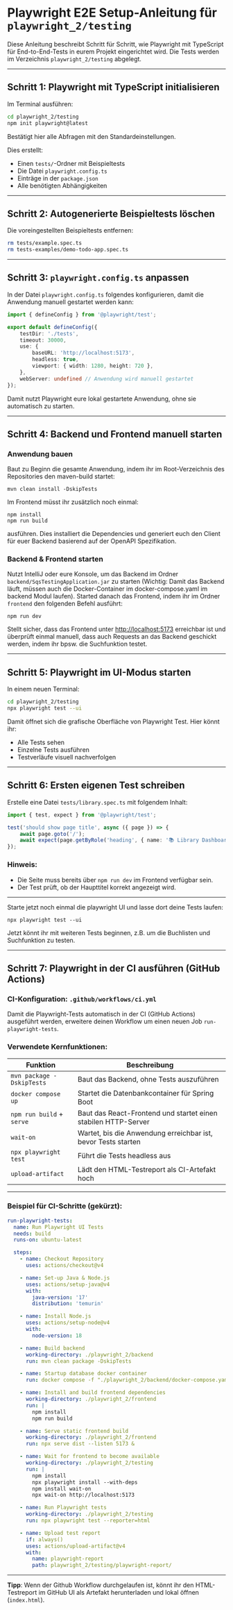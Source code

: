 # Playwright E2E Setup-Anleitung für `playwright_2/testing`

Diese Anleitung beschreibt Schritt für Schritt, wie Playwright mit TypeScript für End-to-End-Tests in eurem Projekt eingerichtet wird. Die Tests werden im Verzeichnis `playwright_2/testing` abgelegt.

---

## Schritt 1: Playwright mit TypeScript initialisieren

Im Terminal ausführen:

```bash
cd playwright_2/testing
npm init playwright@latest
```


Bestätigt hier alle Abfragen mit den Standardeinstellungen.

Dies erstellt:
- Einen `tests/`-Ordner mit Beispieltests
- Die Datei `playwright.config.ts`
- Einträge in der `package.json`
- Alle benötigten Abhängigkeiten

---

## Schritt 2: Autogenerierte Beispieltests löschen

Die voreingestellten Beispieltests entfernen:

```bash
rm tests/example.spec.ts
rm tests-examples/demo-todo-app.spec.ts
```

---

## Schritt 3: `playwright.config.ts` anpassen

In der Datei `playwright.config.ts` folgendes konfigurieren, damit die Anwendung manuell gestartet werden kann:

```ts
import { defineConfig } from '@playwright/test';

export default defineConfig({
    testDir: './tests',
    timeout: 30000,
    use: {
        baseURL: 'http://localhost:5173',
        headless: true,
        viewport: { width: 1280, height: 720 },
    },
    webServer: undefined // Anwendung wird manuell gestartet
});
```

Damit nutzt Playwright eure lokal gestartete Anwendung, ohne sie automatisch zu starten.

---

## Schritt 4: Backend und Frontend manuell starten

### Anwendung bauen

Baut zu Beginn die gesamte Anwendung, indem ihr im Root-Verzeichnis des Repositories den maven-build startet:

```shell
mvn clean install -DskipTests
```

Im Frontend müsst ihr zusätzlich noch einmal:
 ```shell
 npm install
 npm run build
 ```
ausführen. Dies installiert die Dependencies und generiert euch den Client für euer Backend basierend auf der OpenAPI Spezifikation.

### Backend & Frontend starten

Nutzt IntelliJ oder eure Konsole, um das Backend im Ordner `backend/SqsTestingApplication.jar` zu starten (Wichtig: Damit das Backend läuft, müssen auch die Docker-Container im docker-compose.yaml im backend Modul laufen). Started danach das Frontend, indem ihr im Ordner `frontend` den folgenden Befehl ausführt:

```
npm run dev
```


Stellt sicher, dass das Frontend unter [http://localhost:5173](http://localhost:5173) erreichbar ist und überprüft einmal manuell, dass auch Requests an das Backend geschickt werden, indem ihr bpsw. die Suchfunktion testet.

---

## Schritt 5: Playwright im UI-Modus starten

In einem neuen Terminal:

```bash
cd playwright_2/testing
npx playwright test --ui
```

Damit öffnet sich die grafische Oberfläche von Playwright Test. Hier könnt ihr:
- Alle Tests sehen
- Einzelne Tests ausführen
- Testverläufe visuell nachverfolgen

---

## Schritt 6: Ersten eigenen Test schreiben

Erstelle eine Datei `tests/library.spec.ts` mit folgendem Inhalt:

```ts
import { test, expect } from '@playwright/test';

test('should show page title', async ({ page }) => {
    await page.goto('/');
    await expect(page.getByRole('heading', { name: '📚 Library Dashboard' })).toBeVisible();
});
```

### Hinweis:
- Die Seite muss bereits über `npm run dev` im Frontend verfügbar sein.
- Der Test prüft, ob der Haupttitel korrekt angezeigt wird.

---

Starte jetzt noch einmal die playwright UI und lasse dort deine Tests laufen:

```shell
npx playwright test --ui
```

Jetzt könnt ihr mit weiteren Tests beginnen, z.B. um die Buchlisten und Suchfunktion zu testen.


---

## Schritt 7: Playwright in der CI ausführen (GitHub Actions)

### CI-Konfiguration: `.github/workflows/ci.yml`

Damit die Playwright-Tests automatisch in der CI (GitHub Actions) ausgeführt werden, erweitere deinen Workflow um einen neuen Job `run-playwright-tests`.

### Verwendete Kernfunktionen:

| Funktion                      | Beschreibung                                                   |
|------------------------------|----------------------------------------------------------------|
| `mvn package -DskipTests`    | Baut das Backend, ohne Tests auszuführen                       |
| `docker compose up`          | Startet die Datenbankcontainer für Spring Boot                 |
| `npm run build` + `serve`    | Baut das React-Frontend und startet einen stabilen HTTP-Server |
| `wait-on`                    | Wartet, bis die Anwendung erreichbar ist, bevor Tests starten  |
| `npx playwright test`        | Führt die Tests headless aus                                   |
| `upload-artifact`            | Lädt den HTML-Testreport als CI-Artefakt hoch                  |

---

### Beispiel für CI-Schritte (gekürzt):

```yaml
run-playwright-tests:
  name: Run Playwright UI Tests
  needs: build
  runs-on: ubuntu-latest

  steps:
    - name: Checkout Repository
      uses: actions/checkout@v4

    - name: Set-up Java & Node.js
      uses: actions/setup-java@v4
      with:
        java-version: '17'
        distribution: 'temurin'

    - name: Install Node.js
      uses: actions/setup-node@v4
      with:
        node-version: 18

    - name: Build backend
      working-directory: ./playwright_2/backend
      run: mvn clean package -DskipTests

    - name: Startup database docker container
      run: docker compose -f "./playwright_2/backend/docker-compose.yaml" up -d --build --wait --wait-timeout 30

    - name: Install and build frontend dependencies
      working-directory: ./playwright_2/frontend
      run: |
        npm install
        npm run build

    - name: Serve static frontend build
      working-directory: ./playwright_2/frontend
      run: npx serve dist --listen 5173 &

    - name: Wait for frontend to become available
      working-directory: ./playwright_2/testing
      run: |
        npm install
        npx playwright install --with-deps
        npm install wait-on
        npx wait-on http://localhost:5173

    - name: Run Playwright tests
      working-directory: ./playwright_2/testing
      run: npx playwright test --reporter=html

    - name: Upload test report
      if: always()
      uses: actions/upload-artifact@v4
      with:
        name: playwright-report
        path: playwright_2/testing/playwright-report/
```

---

 **Tipp**: Wenn der Github Workflow durchgelaufen ist, könnt ihr den HTML-Testreport im GitHub UI als Artefakt herunterladen und lokal öffnen (`index.html`).